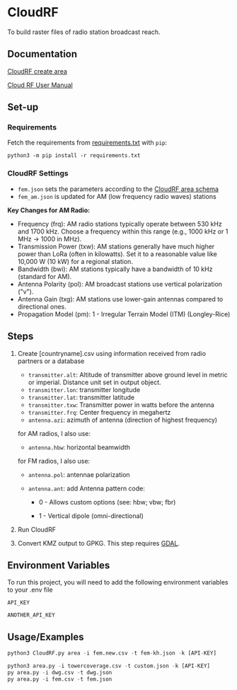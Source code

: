 # CloudRF

To build raster files of radio station broadcast reach.

## Documentation

[CloudRF create area](https://cloudrf.com/documentation/developer/swagger-ui/#/Create/area)

[Cloud RF User Manual](https://cloudrf.com/documentation/Cloud-RF_user_manual.pdf)

## Set-up

### Requirements

Fetch the requirements from [requirements.txt](requirements.txt) with `pip`:

```         
python3 -m pip install -r requirements.txt
```

### CloudRF Settings

-   `fem.json` sets the parameters according to the [CloudRF area schema](https://cloudrf.com/documentation/developer/swagger-ui/#/Create/area)
-   `fem_am.json` is updated for AM (low frequency radio waves) stations

**Key Changes for AM Radio:**

-   Frequency (frq): AM radio stations typically operate between 530 kHz and 1700 kHz. Choose a frequency within this range (e.g., 1000 kHz or 1 MHz → 1000 in MHz).
-   Transmission Power (txw): AM stations generally have much higher power than LoRa (often in kilowatts). Set it to a reasonable value like 10,000 W (10 kW) for a regional station.
-   Bandwidth (bwi): AM stations typically have a bandwidth of 10 kHz (standard for AM).
-   Antenna Polarity (pol): AM broadcast stations use vertical polarization ("v").
-   Antenna Gain (txg): AM stations use lower-gain antennas compared to directional ones.
-   Propagation Model (pm): 1 - Irregular Terrain Model (ITM) (Longley-Rice)

## Steps

1.  Create [countryname].csv using information received from radio partners or a database

    -   `transmitter.alt`: Altitude of transmitter above ground level in metric or imperial. Distance unit set in output object.
    -   `transmitter.lon`: transmitter longitude
    -   `transmitter.lat`: transmitter latitude
    -   `transmitter.txw`: Transmitter power in watts before the antenna
    -   `transmitter.frq`: Center frequency in megahertz
    -   `antenna.azi`: azimuth of antenna (direction of highest frequency)

    for AM radios, I also use:

    -   `antenna.hbw`: horizontal beamwidth

    for FM radios, I also use:

    -   `antenna.pol`: antennae polarization

    -   `antenna.ant`: add Antenna pattern code:

        -   0 - Allows custom options (see: hbw; vbw; fbr)

        -   1 - Vertical dipole (omni-directional)

2.  Run CloudRF

3.  Convert KMZ output to GPKG. This step requires [GDAL](https://gdal.org/en/stable/download.html).

## Environment Variables

To run this project, you will need to add the following environment variables to your .env file

`API_KEY`

`ANOTHER_API_KEY`

## Usage/Examples

``` python
python3 CloudRF.py area -i fem.new.csv -t fem-kh.json -k [API-KEY]

python3 area.py -i towercoverage.csv -t custom.json -k [API-KEY]
py area.py -i dwg.csv -t dwg.json
py area.py -i fem.csv -t fem.json
```
